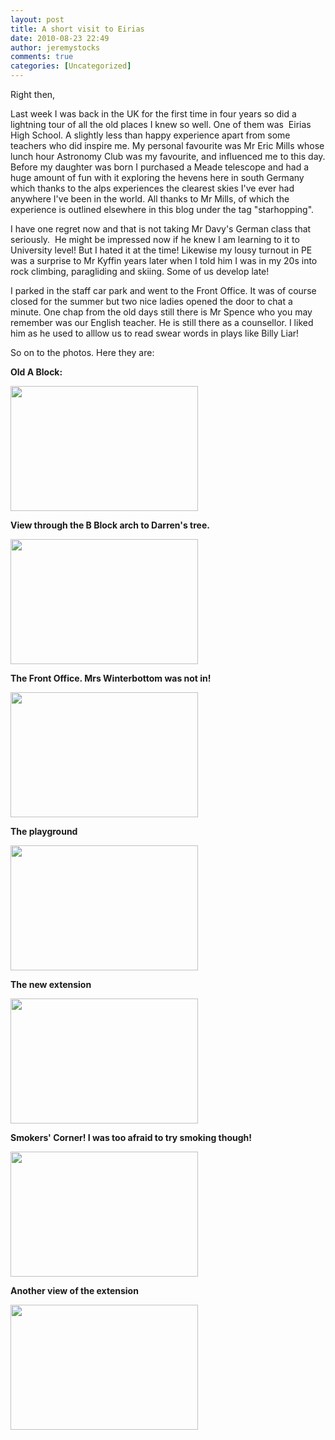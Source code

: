 ```yaml
---
layout: post
title: A short visit to Eirias
date: 2010-08-23 22:49
author: jeremystocks
comments: true
categories: [Uncategorized]
---
```

Right then,

Last week I was back in the UK for the first time in four years so did a lightning tour of all the old places I knew so well. One of them was  Eirias High School. A slightly less than happy experience apart from some teachers who did inspire me. My personal favourite was Mr Eric Mills whose lunch hour Astronomy Club was my favourite, and influenced me to this day. Before my daughter was born I purchased a Meade telescope and had a huge amount of fun with it exploring the hevens here in south Germany which thanks to the alps experiences the clearest skies I've ever had anywhere I've been in the world. All thanks to Mr Mills, of which the experience is outlined elsewhere in this blog under the tag "starhopping".

I have one regret now and that is not taking Mr Davy's German class that seriously.  He might be impressed now if he knew I am learning to it to University level! But I hated it at the time! Likewise my lousy turnout in PE was a surprise to Mr Kyffin years later when I told him I was in my 20s into rock climbing, paragliding and skiing. Some of us develop late!

I parked in the staff car park and went to the Front Office. It was of course closed for the summer but two nice ladies opened the door to chat a minute. One chap from the old days still there is Mr Spence who you may remember was our English teacher. He is still there as a counsellor. I liked him as he used to alllow us to read swear words in plays like Billy Liar!

So on to the photos. Here they are:

<strong>Old A Block:</strong>

<a href="http://jeremystocks.files.wordpress.com/2010/08/img_43301.jpg"><img class="alignnone size-medium wp-image-545" title="Old A Block" src="http://jeremystocks.files.wordpress.com/2010/08/img_43301.jpg?w=300" alt="" width="300" height="200" /></a>

<strong>View through the B Block arch to Darren's tree.</strong>

<a href="http://jeremystocks.files.wordpress.com/2010/08/img_43311.jpg"><img class="alignnone size-medium wp-image-546" title="IMG_4331" src="http://jeremystocks.files.wordpress.com/2010/08/img_43311.jpg?w=300" alt="" width="300" height="200" />
</a>

<strong>The Front Office. Mrs Winterbottom was not in!</strong>

<a href="http://jeremystocks.files.wordpress.com/2010/08/img_43321.jpg"><img class="alignnone size-medium wp-image-547" title="IMG_4332" src="http://jeremystocks.files.wordpress.com/2010/08/img_43321.jpg?w=300" alt="" width="300" height="200" /></a>

<strong>The playground </strong>

<a href="http://jeremystocks.files.wordpress.com/2010/08/img_43331.jpg"><img class="alignnone size-medium wp-image-548" title="IMG_4333" src="http://jeremystocks.files.wordpress.com/2010/08/img_43331.jpg?w=300" alt="" width="300" height="200" /></a>

<strong> The new extension</strong>

<a href="http://jeremystocks.files.wordpress.com/2010/08/img_43341.jpg"><img class="alignnone size-medium wp-image-549" title="IMG_4334" src="http://jeremystocks.files.wordpress.com/2010/08/img_43341.jpg?w=300" alt="" width="300" height="200" /></a>

<strong>Smokers' Corner! I was too afraid to try smoking though!</strong>

<a href="http://jeremystocks.files.wordpress.com/2010/08/img_43351.jpg"><img class="alignnone size-medium wp-image-550" title="IMG_4335" src="http://jeremystocks.files.wordpress.com/2010/08/img_43351.jpg?w=300" alt="" width="300" height="200" /></a>

<strong>Another view of the extension</strong>

<a href="http://jeremystocks.files.wordpress.com/2010/08/img_43361.jpg"><img class="alignnone size-medium wp-image-551" title="IMG_4336" src="http://jeremystocks.files.wordpress.com/2010/08/img_43361.jpg?w=300" alt="" width="300" height="200" /></a>
